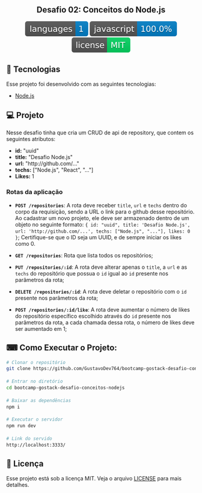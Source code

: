 <h2 align="center">
  Desafio 02: Conceitos do Node.js
</h2>

<p align="center">
  <img alt="GitHub language count" src="photos/languages.svg">

  <img alt="GitHub top language" src="photos/languages2.svg">

  <img alt="License" src="photos/license.svg">

</p>

## :rocket: Tecnologias

Esse projeto foi desenvolvido com as seguintes tecnologias:

- [Node.js](https://nodejs.org/en/)

## 💻 Projeto

Nesse desafio tinha que cria um CRUD de api de repository, que contem os seguintes atributos:

<ul>
    <li><strong>id:</strong> "uuid"</li>
    <li><strong>title:</strong> "Desafio Node.js"</li>
    <li><strong>url:</strong> "http://github.com/..."</li>
    <li><strong>techs:</strong> ["Node.js", "React", "..."]</li>
    <li><strong>Likes:</strong> 1</li>
</ul>

### Rotas da aplicação

- **`POST /repositories`**: A rota deve receber `title`, `url` e `techs` dentro do corpo da requisição, sendo a URL o link para o github desse repositório. Ao cadastrar um novo projeto, ele deve ser armazenado dentro de um objeto no seguinte formato: `{ id: "uuid", title: 'Desafio Node.js', url: 'http://github.com/...', techs: ["Node.js", "..."], likes: 0 }`; Certifique-se que o ID seja um UUID, e de sempre iniciar os likes como 0.

- **`GET /repositories`**: Rota que lista todos os repositórios;

- **`PUT /repositories/:id`**: A rota deve alterar apenas o `title`, a `url` e as `techs` do repositório que possua o `id` igual ao `id` presente nos parâmetros da rota;

- **`DELETE /repositories/:id`**: A rota deve deletar o repositório com o `id` presente nos parâmetros da rota;

- **`POST /repositories/:id/like`**: A rota deve aumentar o número de likes do repositório específico escolhido através do `id` presente nos parâmetros da rota, a cada chamada dessa rota, o número de likes deve ser aumentado em 1;

## ⌨ Como Executar o Projeto:

```bash
# Clonar o repositório
git clone https://github.com/GustavoDev764/bootcamp-gostack-desafio-conceitos-nodejs

# Entrar no diretório
cd bootcamp-gostack-desafio-conceitos-nodejs

# Baixar as dependências
npm i

# Executar o servidor
npm run dev

# Link do servido
http://localhost:3333/
```

## :memo: Licença

Esse projeto está sob a licença MIT. Veja o arquivo [LICENSE](LICENSE.md) para mais detalhes.
